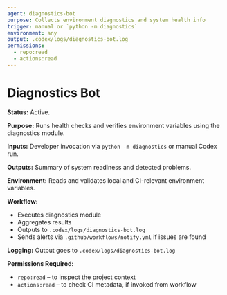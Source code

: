```yaml
---
agent: diagnostics-bot
purpose: Collects environment diagnostics and system health info
trigger: manual or `python -m diagnostics`
environment: any
output: .codex/logs/diagnostics-bot.log
permissions:
  - repo:read
  - actions:read
---
```


# Diagnostics Bot

**Status:** Active.

**Purpose:** Runs health checks and verifies environment variables using the diagnostics module.

**Inputs:** Developer invocation via `python -m diagnostics` or manual Codex run.

**Outputs:** Summary of system readiness and detected problems.

**Environment:** Reads and validates local and CI-relevant environment variables.

**Workflow:**

- Executes diagnostics module
- Aggregates results
- Outputs to `.codex/logs/diagnostics-bot.log`
- Sends alerts via `.github/workflows/notify.yml` if issues are found

**Logging:** Output goes to `.codex/logs/diagnostics-bot.log`

**Permissions Required:**

- `repo:read` – to inspect the project context
- `actions:read` – to check CI metadata, if invoked from workflow
